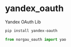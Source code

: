 # yandex_oauth
Yandex OAuth Lib

```bash
pip install yandex-oauth
```

```python
from norgau_oauth import yao
```
